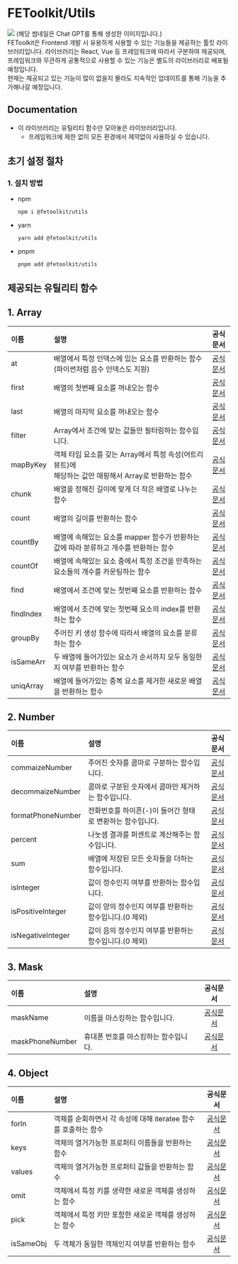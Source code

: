 # FEToolkit/Utils

![](https://fejumvuajiwc28287693.gcdn.ntruss.com/fetoolkit/fetoolkit_thumbnail.png)
(해당 썸네일은 Chat GPT를 통해 생성한 이미지입니다.)  
FEToolkit은 Frontend 개발 시 유용하게 사용할 수 있는 기능들을 제공하는 툴킷 라이브러리입니다. 라이브러리는 React, Vue 등 프레임워크에 따라서 구분하여 제공되며, 프레임워크와 무관하게 공통적으로 사용할 수 있는 기능은 별도의 라이브러리로 배포될 예정입니다.  
현재는 제공되고 있는 기능이 많이 없을지 몰라도 지속적인 업데이트를 통해 기능을 추가해나갈 예정입니다.

## Documentation

- 이 라이브러리는 유틸리티 함수만 모아놓은 라이브러리입니다.
  - 프레임워크에 제한 없이 모든 환경에서 제약없이 사용하실 수 있습니다.

## 초기 설정 절차

### 1. 설치 방법

- npm
  ```
  npm i @fetoolkit/utils
  ```
- yarn
  ```
  yarn add @fetoolkit/utils
  ```
- pnpm
  ```
  pnpm add @fetoolkit/utils
  ```

## 제공되는 유틸리티 함수

## 1. Array

| 이름      | 설명                                                                                                     |                 공식문서                  |
| :-------- | :------------------------------------------------------------------------------------------------------- | :---------------------------------------: |
| at        | 배열에서 특정 인덱스에 있는 요소를 반환하는 함수<br> (파이썬처럼 음수 인덱스도 지원)                     |    [공식문서](./src/docs/array/at.md)     |
| first     | 배열의 첫번째 요소를 꺼내오는 함수                                                                       |   [공식문서](./src/docs/array/first.md)   |
| last      | 배열의 마지막 요소를 꺼내오는 함수                                                                       |   [공식문서](./src/docs/array/last.md)    |
| filter    | Array에서 조건에 맞는 값들만 필터링하는 함수입니다.                                                      |  [공식문서](./src/docs/array/filter.md)   |
| mapByKey  | 객체 타입 요소를 갖는 Array에서 특정 속성(어트리뷰트)에 <br>해당하는 값만 매핑해서 Array로 반환하는 함수 | [공식문서](./src/docs/array/mapByKey.md)  |
| chunk     | 배열을 정해진 길이에 맞게 더 작은 배열로 나누는 함수                                                     |   [공식문서](./src/docs/array/chunk.md)   |
| count     | 배열의 길이를 반환하는 함수                                                                              |   [공식문서](./src/docs/array/count.md)   |
| countBy   | 배열에 속해있는 요소를 mapper 함수가 반환하는 값에 따라 분류하고 개수를 반환하는 함수                    |  [공식문서](./src/docs/array/countBy.md)  |
| countOf   | 배열에 속해있는 요소 중에서 특정 조건을 만족하는 요소들의 개수를 카운팅하는 함수                         |  [공식문서](./src/docs/array/countOf.md)  |
| find      | 배열에서 조건에 맞는 첫번째 요소를 반환하는 함수                                                         |   [공식문서](./src/docs/array/find.md)    |
| findIndex | 배열에서 조건에 맞는 첫번째 요소의 index를 반환하는 함수                                                 | [공식문서](./src/docs/array/findIndex.md) |
| groupBy   | 주어진 키 생성 함수에 따라서 배열의 요소를 분류하는 함수                                                 |  [공식문서](./src/docs/array/groupBy.md)  |
| isSameArr | 두 배열에 들어가있는 요소가 순서까지 모두 동일한지 여부를 반환하는 함수                                  | [공식문서](./src/docs/array/isSameArr.md) |
| uniqArray | 배열에 들어가있는 중복 요소를 제거한 새로운 배열을 반환하는 함수                                         | [공식문서](./src/docs/array/uniqArray.md) |

## 2. Number

| 이름              | 설명                                                      |                      공식문서                      |
| :---------------- | :-------------------------------------------------------- | :------------------------------------------------: |
| commaizeNumber    | 주어진 숫자를 콤마로 구분하는 함수입니다.                 |  [공식문서](./src/docs/number/commaizeNumber.md)   |
| decommaizeNumber  | 콤마로 구분된 숫자에서 콤마만 제거하는 함수입니다.        | [공식문서](./src/docs/number/decommaizeNumber.md)  |
| formatPhoneNumber | 전화번호를 하이픈(-)이 들어간 형태로 변환하는 함수입니다. | [공식문서](./src/docs/number/formatPhoneNumber.md) |
| percent           | 나눗셈 결과를 퍼센트로 계산해주는 함수입니다.             |      [공식문서](./src/docs/number/percent.md)      |
| sum               | 배열에 저장된 모든 숫자들을 더하는 함수입니다.            |        [공식문서](./src/docs/number/sum.md)        |
| isInteger         | 값이 정수인지 여부를 반환하는 함수입니다.                 |     [공식문서](./src/docs/number/isInteger.md)     |
| isPositiveInteger | 값이 양의 정수인지 여부를 반환하는 함수입니다.(0 제외)    | [공식문서](./src/docs/number/isPositiveInteger.md) |
| isNegativeInteger | 값이 음의 정수인지 여부를 반환하는 함수입니다.(0 제외)    | [공식문서](./src/docs/number/isNegativeInteger.md) |

## 3. Mask

| 이름            | 설명                                 |                공식문서                 |
| :-------------- | :----------------------------------- | :-------------------------------------: |
| maskName        | 이름을 마스킹하는 함수입니다.        | [공식문서](./src/docs/mask/maskName.md) |
| maskPhoneNumber | 휴대폰 번호를 마스킹하는 함수입니다. | [공식문서](./src/docs/mask/maskName.md) |

## 4. Object

| 이름      | 설명                                                           |                  공식문서                  |
| :-------- | :------------------------------------------------------------- | :----------------------------------------: |
| forIn     | 객체를 순회하면서 각 속성에 대해 iteratee 함수를 호출하는 함수 |   [공식문서](./src/docs/object/forIn.md)   |
| keys      | 객체의 열거가능한 프로퍼티 이름들을 반환하는 함수              |   [공식문서](./src/docs/object/keys.md)    |
| values    | 객체의 열거가능한 프로퍼티 값들을 반환하는 함수                |  [공식문서](./src/docs/object/values.md)   |
| omit      | 객체에서 특정 키를 생략한 새로운 객체를 생성하는 함수          |   [공식문서](./src/docs/object/omit.md)    |
| pick      | 객체에서 특정 키만 포함한 새로운 객체를 생성하는 함수          |   [공식문서](./src/docs/object/pick.md)    |
| isSameObj | 두 객체가 동일한 객체인지 여부를 반환하는 함수                 | [공식문서](./src/docs/object/isSameObj.md) |
